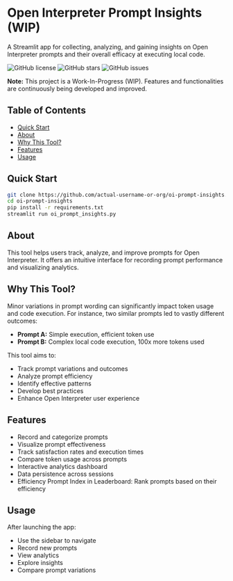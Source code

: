 # Open Interpreter Prompt Insights (WIP)

A Streamlit app for collecting, analyzing, and gaining insights on Open Interpreter prompts and their overall efficacy at executing local code.

![GitHub license](https://img.shields.io/github/license/your-username/open-interpreter-prompt-insights)
![GitHub stars](https://img.shields.io/github/stars/your-username/open-interpreter-prompt-insights)
![GitHub issues](https://img.shields.io/github/issues/your-username/open-interpreter-prompt-insights)

**Note:** This project is a Work-In-Progress (WIP). Features and functionalities are continuously being developed and improved.

## Table of Contents
- [Quick Start](#quick-start)
- [About](#about)
- [Why This Tool?](#why-this-tool)
- [Features](#features)
- [Usage](#usage)

## Quick Start

```bash
git clone https://github.com/actual-username-or-org/oi-prompt-insights.git
cd oi-prompt-insights
pip install -r requirements.txt
streamlit run oi_prompt_insights.py
```

## About

This tool helps users track, analyze, and improve prompts for Open Interpreter. It offers an intuitive interface for recording prompt performance and visualizing analytics.

## Why This Tool?

Minor variations in prompt wording can significantly impact token usage and code execution. For instance, two similar prompts led to vastly different outcomes:

- **Prompt A:** Simple execution, efficient token use
- **Prompt B:** Complex local code execution, 100x more tokens used

This tool aims to:

- Track prompt variations and outcomes
- Analyze prompt efficiency
- Identify effective patterns
- Develop best practices
- Enhance Open Interpreter user experience

## Features

- Record and categorize prompts
- Visualize prompt effectiveness
- Track satisfaction rates and execution times
- Compare token usage across prompts
- Interactive analytics dashboard
- Data persistence across sessions
- Efficiency Prompt Index in Leaderboard: Rank prompts based on their efficiency

## Usage

After launching the app:

- Use the sidebar to navigate
- Record new prompts
- View analytics
- Explore insights
- Compare prompt variations
